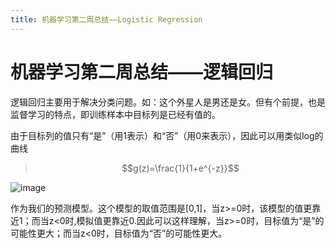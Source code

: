 ```yaml
---
title: 机器学习第二周总结——Logistic Regression
---
```


# 机器学习第二周总结——逻辑回归

逻辑回归主要用于解决分类问题。如：这个外星人是男还是女。但有个前提，也是监督学习的特点，即训练样本中目标列是已经有值的。

由于目标列的值只有“是”（用1表示）和“否”（用0来表示），因此可以用类似log的曲线

>  $$g(z)=\frac{1}{1+e^{-z}}$$

![image](C:\Users\admin\Desktop\QQ截图20170922090424.jpg)

作为我们的预测模型。这个模型的取值范围是[0,1]，当z>=0时，该模型的值更靠近1；而当z<0时,模拟值更靠近0.因此可以这样理解，当z>=0时，目标值为“是”的可能性更大；而当z<0时，目标值为“否”的可能性更大。
